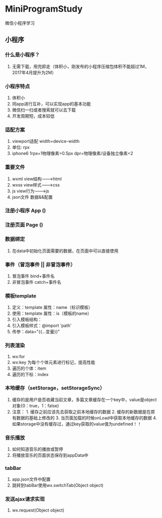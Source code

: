 # MiniProgramStudy
微信小程序学习

## 小程序
### 什么是小程序？
  1. 无需下载，用完即走（体积小，刚发布的小程序压缩包体积不能超过1M，2017年4月提升为2M）
### 小程序特点
  1. 体积小
  2. 同app进行互补，可以实现app的基本功能
  3. 微信扫一扫或者搜索就可以去下载
  4. 开发周期短，成本较低
### 适配方案
  1. viewport适配 width=device-width
  2. 单位: rpx
  3. iphone6 1rpx=1物理像素=0.5px dpr=物理像素/设备独立像素=2
### 重要文件
  1. wxml view结构--->html
  2. wxss view样式--->css
  3. js view行为--->js
  4. json文件 数据&&配置
### 注册小程序 App ()
### 注册页面 Page ()
### 数据绑定
  1. 在data中初始化页面需要的数据，在页面中可以直接使用
### 事件（冒泡事件 || 非冒泡事件）
  1. 冒泡事件 bind+事件名
  2. 非冒泡事件 catch+事件名

### 模板template
  1. 定义：template 属性：name（标识模板）
  2. 使用：template 属性：is（模板的name）
  3. 引入模板结构：<import src="path" />
  4. 引入模板样式：@import 'path'
  5. 传参：data="{{...变量}}"
### 列表渲染
  1. wx:for
  2. wx:key 为每个个体元素进行标记，提高性能
  3. 遍历的个体：item
  4. 遍历的下标：index
### 本地缓存（setStorage，setStorageSync）
  1. 缓存的是用户是否收藏当前文章，多篇文章缓存在一个key中，value是object对象{0：true，1：false}
  2. 注意：
    1. 缓存之前应该先去获取之前本地缓存的数据
    2. 缓存的新数据是在原有数据的基础上修改的
    3. 当页面加载的时候onLoad中获取本地缓存的数据
    4. 如果storage中没有缓存过，通过key获取的value值为undefined！！
### 音乐播放
  1. 如何知道音乐的播放或暂停
  2. 将播放音乐的页面状态保存到appData中
### tabBar
  1. app.json文件中配置
  2. 跳转到tabBar使用wx.switchTab(Object object)
### 发送ajax请求实现
  1.  wx.request(Object object)